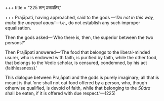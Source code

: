 +++
title = "225 तान् प्रजापतिर्"

+++
Prajāpati, having approached, said to the gods —‘*Do not in this way,
make the unequal eaual*’—*i.e*., do not establish any such improper
equalisation.

Then the gods asked—‘Who there is, then, the superior between the two
persons?’

Then Prajāpati answered—‘The food that belongs to the liberal-minded
usurer, who is endowed with faith, is purified by faith, while the other
food, that belongs to the Vedic scholar, is censured, condemned, by his
act (faithlessness).’

This dialogue between Prajāpati and the gods is purely imaginary; all
that is meant is that ‘one shall not eat food offered by a person, who,
though otherwise qualified, is devoid of faith, while that belonging to
the *Śūdra* shall be eaten, if it is offered with due respect.’—(225)


